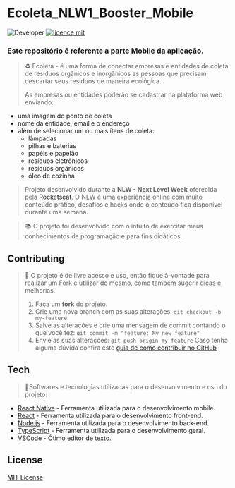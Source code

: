 

# Ecoleta_NLW1_Booster_Mobile
![Developer](https://img.shields.io/badge/GabrielFSSantos-Ecoleta__NLW1__Booster__Mobile-blue)
[![licence mit](https://img.shields.io/github/license/GabrielFSSantos/Ecoleta_NLW1_Booster_Mobile)](https://github.com/GabrielFSSantos/Ecoleta_NLW1_Booster_Mobile/blob/master/LICENSE)

### Este repositório é referente a parte Mobile da aplicação. 

> ♻️ Ecoleta - é uma forma de conectar empresas e entidades de coleta de resíduos orgânicos e inorgânicos as pessoas que precisam descartar seus resíduos de maneira ecológica.
> 
>As empresas ou entidades poderão se cadastrar na plataforma web enviando:
- uma imagem do ponto de coleta
- nome da entidade, email e o endereço
- além de selecionar um ou mais ítens de coleta: 
  - lâmpadas
  - pilhas e baterias
  - papéis e papelão
  - resíduos eletrônicos
  - resíduos orgânicos
  - óleo de cozinha

>Projeto desenvolvido durante a **NLW - Next Level Week** oferecida pela [Rocketseat](rs).
O NLW é uma experiência online com muito conteúdo prático, desafios e hacks onde o conteúdo fica disponível durante uma semana.<br>

> :books: O projeto foi desenvolvido com o intuito de exercitar meus conhecimentos de programação e para fins didáticos.

## Contributing
> :information_desk_person: O projeto é de livre acesso e uso, então fique à-vontade para realizar um Fork e utilizar do mesmo, como também sugerir dicas e melhorias.
>
> 1. Faça um **fork** do projeto.
>2. Crie uma nova branch com as suas alterações: `git checkout -b my-feature`
>3. Salve as alterações e crie uma mensagem de commit contando o que você fez: `git commit -m "feature: My new feature"`
>4. Envie as suas alterações: `git push origin my-feature`
> Caso tenha alguma dúvida confira este [guia de como contribuir no GitHub](https://github.com/firstcontributions/first-contributions)

## Tech
> :space_invader:Softwares e tecnologias utilizadas para o desenvolvimento e uso do projeto:

* [React Native] - Ferramenta utilizada para o desenvolvimento mobile.
* [React] - Ferramenta utilizada para o desenvolvimento front-end.
* [Node.js] - Ferramenta utilizada para o desenvolvimento back-end.
* [TypeScript] - Ferramenta utilizada para o desenvolvimento geral.
* [VSCode] - Ótimo editor de texto.

## License
[MIT License](https://github.com/GabrielFSSantos/NextLevelWeek_Rocketseat_Starter/blob/master/LICENSE)

[React Native]: <https://reactnative.dev/>
[React]: <https://reactjs.org>
[Node.js]: <https://nodejs.org/>
[TypeScript]: <https://www.typescriptlang.org/>
[VSCode]: <https://code.visualstudio.com/>

